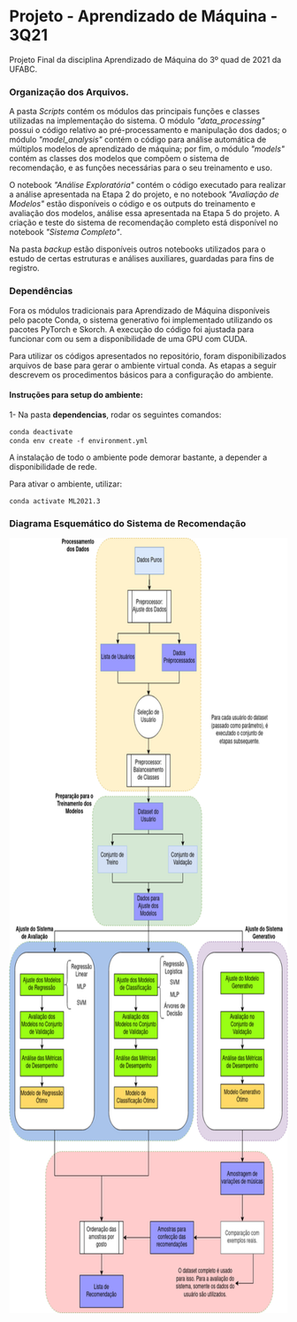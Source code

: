 # Projeto - Aprendizado de Máquina - 3Q21

Projeto Final da disciplina Aprendizado de Máquina do 3º quad de 2021 da UFABC.

### Organização dos Arquivos.

A pasta _Scripts_ contém os módulos das principais funções e classes utilizadas na implementação do sistema. O módulo _"data_processing"_ possui o código relativo ao pré-processamento e manipulação dos dados; o módulo _"model_analysis"_ contém o código para análise automática de múltiplos modelos de aprendizado de máquina; por fim, o módulo _"models"_ contém as classes dos modelos que compõem o sistema de recomendação, e as funções necessárias para o seu treinamento e uso.

O notebook _"Análise Exploratória"_ contém o código executado para realizar a análise apresentada na Etapa 2 do projeto, e no notebook _"Avaliação de Modelos"_ estão disponíveis o código e os outputs do treinamento e avaliação dos modelos, análise essa apresentada na Etapa 5 do projeto. A criação e teste do sistema de recomendação completo está disponível no notebook _"Sistema Completo"_.

Na pasta _backup_ estão disponíveis outros notebooks utilizados para o estudo de certas estruturas e análises auxiliares, guardadas para fins de registro.


### Dependências

Fora os módulos tradicionais para Aprendizado de Máquina disponíveis pelo pacote Conda, o sistema generativo foi implementado utilizando os pacotes PyTorch e Skorch. A execução do código foi ajustada para funcionar com ou sem a disponibilidade de uma GPU com CUDA.

Para utilizar os códigos apresentados no repositório, foram disponibilizados arquivos de base para gerar o ambiente virtual conda. As etapas a seguir descrevem os procedimentos básicos para a configuração do ambiente.

#### Instruções para setup do ambiente:

1- Na pasta **dependencias**, rodar os seguintes comandos:

    conda deactivate
    conda env create -f environment.yml

A instalação de todo o ambiente pode demorar bastante, a depender a disponibilidade de rede.

Para ativar o ambiente, utilizar: 

    conda activate ML2021.3


### Diagrama Esquemático do Sistema de Recomendação

<img src="docs/Sistema.png" width="800" height = "1400" title="diagrama_sistema">
